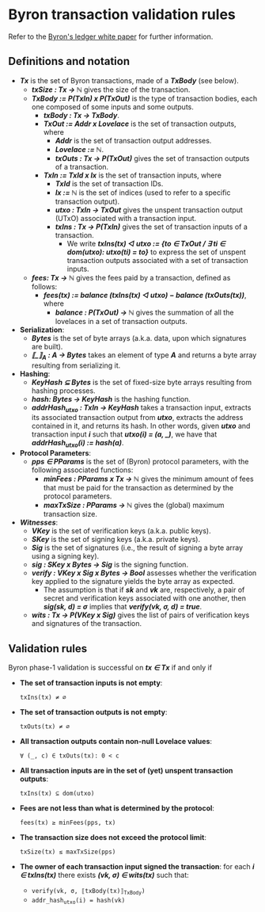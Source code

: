# Byron transaction validation rules

Refer to the [Byron's ledger white paper](https://github.com/input-output-hk/cardano-ledger/releases/latest/download/byron-ledger.pdf) for further information.

## Definitions and notation
- ***Tx*** is the set of Byron transactions, made of a ***TxBody*** (see below).
	- ***txSize : Tx -> ℕ*** gives the size of the transaction.
	- ***TxBody := P(TxIn) x P(TxOut)*** is the type of transaction bodies, each one composed of some inputs and some outputs.
		- ***txBody : Tx → TxBody***.
		- ***TxOut := Addr x Lovelace*** is the set of transaction outputs, where
			- ***Addr*** is the set of transaction output addresses.
			- ***Lovelace := ℕ***.
			- ***txOuts : Tx → P(TxOut)*** gives the set of transaction outputs of a transaction.
		- ***TxIn := TxId x Ix*** is the set of transaction inputs, where
			- ***TxId*** is the set of transaction IDs.
			- ***Ix := ℕ*** is the set of indices (used to refer to a specific transaction output).
			- ***utxo : TxIn → TxOut*** gives the unspent transaction output (UTxO) associated with a transaction input.
			- ***txIns : Tx → P(TxIn)*** gives the set of transaction inputs of a transaction.
				- We write ***txIns(tx) ◁ utxo := {to ∈ TxOut / ∃ ti ∈ dom(utxo): utxo(ti) = to}*** to express the set of unspent transaction outputs associated with a set of transaction inputs.
	- ***fees: Tx → ℕ*** gives the fees paid by a transaction, defined as follows:
		- ***fees(tx) := balance (txIns(tx) ◁ utxo) − balance (txOuts(tx))***, where
			- ***balance : P(TxOut) → ℕ*** gives the summation of all the lovelaces in a set of transaction outputs.
- **Serialization**:
	- ***Bytes*** is the set of byte arrays (a.k.a. data, upon which signatures are built).
	- ***⟦_⟧<sub>A</sub> : A -> Bytes*** takes an element of type ***A*** and returns a byte array resulting from serializing it.
- **Hashing**:
	- ***KeyHash ⊆ Bytes*** is the set of fixed-size byte arrays resulting from hashing processes.
	- ***hash: Bytes -> KeyHash*** is the hashing function.
	- ***addrHash<sub>utxo</sub> : TxIn -> KeyHash*** takes a transaction input, extracts its associated transaction output from ***utxo***, extracts the address contained in it, and returns its hash. In other words, given ***utxo*** and transaction input ***i*** such that ***utxo(i) = (a, _)***, we have that ***addrHash<sub>utxo</sub>(i) := hash(a)***.
- **Protocol Parameters**:
	- ***pps ∈ PParams*** is the set of (Byron) protocol parameters, with the following associated functions:
		- ***minFees : PParams x Tx → ℕ*** gives the minimum amount of fees that must be paid for the transaction as determined by the protocol parameters.
		- ***maxTxSize : PParams → ℕ*** gives the (global) maximum transaction size.
- ***Witnesses***:
	- ***VKey*** is the set of verification keys (a.k.a. public keys).
	- ***SKey*** is the set of signing keys (a.k.a. private keys).
	- ***Sig*** is the set of signatures (i.e., the result of signing a byte array using a signing key).
	- ***sig : SKey x Bytes -> Sig*** is the signing function.
	- ***verify : VKey x Sig x Bytes -> Bool*** assesses whether the verification key applied to the signature yields the byte array as expected.
		- The assumption is that if ***sk*** and ***vk*** are, respectively, a pair of secret and verification keys associated with one another, then ***sig(sk, d) = σ*** implies that ***verify(vk, σ, d) = true***.
	- ***wits : Tx -> P(VKey x Sig)*** gives the list of pairs of verification keys and signatures of the transaction.

## Validation rules
Byron phase-1 validation is successful on ***tx ∈ Tx*** if and only if

- **The set of transaction inputs is not empty**:

	<code>txIns(tx) ≠ ∅</code>
- **The set of transaction outputs is not empty**:

	<code>txOuts(tx) ≠ ∅</code>
- **All transaction outputs contain non-null Lovelace values**:

	<code>∀ (_, c) ∈ txOuts(tx): 0 < c</code>
- **All transaction inputs are in the set of (yet) unspent transaction outputs**:

	<code>txIns(tx) ⊆ dom(utxo)</code>
- **Fees are not less than what is determined by the protocol**:

	<code>fees(tx) ≥ minFees(pps, tx)</code>
- **The transaction size does not exceed the protocol limit**:

	<code>txSize(tx) ≤ maxTxSize(pps)</code>
- **The owner of each transaction input signed the transaction**: for each ***i ∈ txIns(tx)*** there exists ***(vk, σ) ∈ wits(tx)*** such that:
	- <code>verify(vk, σ, ⟦txBody(tx)⟧<sub>TxBody</sub>)</code>
	- <code>addr_hash<sub>utxo</sub>(i) = hash(vk)</code>
